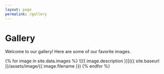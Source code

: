 ```yaml
---
layout: page
permalink: /gallery
---
```

  
# Gallery

Welcome to our gallery! Here are some of our favorite images.

{% for image in site.data.images %}
![{{ image.description }}]({{ site.baseurl }}/assets/image/{{ image.filename }})
{% endfor %}